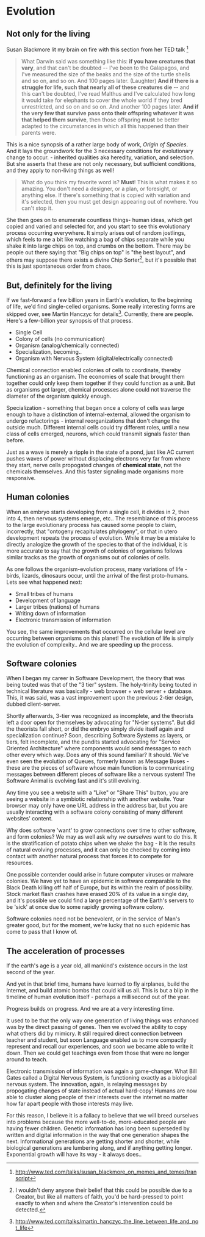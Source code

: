 # Evolution

## Not only for the living

Susan Blackmore lit my brain on fire with this section from her TED talk [^1]

> What Darwin said was something like this: **if you have creatures that vary**, and that can't be doubted -- I've been to the Galapagos, and I've measured the size of the beaks and the size of the turtle shells and so on, and so on. And 100 pages later. (Laughter) **And if there is a struggle for life, such that nearly all of these creatures die** -- and this can't be doubted, I've read Malthus and I've calculated how long it would take for elephants to cover the whole world if they bred unrestricted, and so on and so on. And another 100 pages later. **And if the very few that survive pass onto their offspring whatever it was that helped them survive**, then those offspring **must** be better adapted to the circumstances in which all this happened than their parents were.

This is a nice synopsis of a rather large body of work, *Origin of Species*. And it lays the groundwork for the 3 necessary conditions for evolutionary change to occur. - inherited qualities aka heredity, variation, and selection. But she asserts that these are not only necessary, but sufficient conditions, and they apply to non-living things as well!

> What do you think my favorite word is?  **Must**! This is what makes it so amazing. You don't need a designer, or a plan, or foresight, or anything else. If there's something that is copied with variation and it's selected, then you must get design appearing out of nowhere. You can't stop it.

She then goes on to enumerate countless things- human ideas, which get copied and varied and selected for, and you start to see this evolutionary process occurring everywhere. It simply arises out of random jostlings, which feels to me a bit like watching a bag of chips separate while you shake it into large chips on top, and crumbs on the bottom. There may be people out there saying that "Big chips on top" is "the best layout", and others may suppose there exists a divine Chip Sorter[^2], but it's possible that this is just spontaneous order from chaos.

## But, definitely for the living

If we fast-forward a few billion years in Earth's evolution, to the beginning of life, we'd find single-celled organisms. Some really interesting forms are skipped over, see Martin Hanczyc for details[^3]. Currently, there are people. Here's a few-billion year synopsis of that process.

* Single Cell
* Colony of cells (no communication)
* Organism (analog/chemically connected)
* Specialization, becoming..
* Organism with Nervous System (digital/electrically connected)

Chemical connection enabled colonies of cells to coordinate, thereby functioning as an organism. The economies of scale that brought them together could only keep them together if they could function as a unit. But as organisms got larger, chemical processes alone could not traverse the diameter of the organism quickly enough.

Specialization - something that began once a colony of cells was large enough to have a distinction of internal-external, allowed the organism to undergo refactorings - internal reorganizations that don't change the outside much. Different internal cells could try different roles, until a new class of cells emerged, neurons, which could transmit signals faster than before.

Just as a wave is merely a ripple in the state of a pond, just like AC current pushes waves of power without displacing electrons very far from where they start, nerve cells propogated changes of **chemical state**, not the chemicals themselves. And this faster signaling made organisms more responsive.

## Human colonies
When an embryo starts developing from a single cell, it divides in 2, then into 4, then nervous systems emerge, etc.. The resemblance of this process to the large evolutionary process has caused some people to claim, incorrectly, that "ontogeny recapitulates phylogeny", or that in utero development repeats the process of evolution. While it may be a mistake to directly analogize the growth of the species to that of the individual, it is more accurate to say that the growth of colonies of organisms follows similar tracks as the growth of organisms out of colonies of cells.

As one follows the organism-evolution process, many variations of life - birds, lizards, dinosaurs occur, until the arrival of the first proto-humans. Lets see what happened next:

* Small tribes of humans
* Development of language
* Larger tribes (nations) of humans
* Writing down of information
* Electronic transmission of information

You see, the same improvements that occurred on the cellular level are occurring between organisms on this planet! The evolution of life is simply the evolution of complexity.. And we are speeding up the process.

## Software colonies

When I began my career in Software Development, the theory that was being touted was that of the "3 tier" system. The holy-trinity being touted in technical literature was basically - web browser + web server + database. This, it was said, was a vast improvement upon the previous 2-tier design, dubbed client-server.

Shortly afterwards, 3-tier was recognized as incomplete, and the theorists left a door open for themselves by advocating for "N-tier systems". But did the theorists fall short, or did the embryo simply divide itself again and specialization continue? Soon, describing Software Systems as layers, or tiers, felt incomplete, and the pundits started advocating for "Service Oriented Architecture" where components would send messages to each other every which way. Does any of this sound familiar? It should. We've even seen the evolution of Queues, formerly known as Message Buses - these are the pieces of software whose main function is to communicating messages between different pieces of software like a nervous system! The Software Animal is evolving fast and it's still evolving.

Any time you see a website with a "Like" or "Share This" button, you are seeing a website in a symbiotic relationship with another website. Your browser may only have one URL address in the address bar, but you are usually interacting with a software colony consisting of many different websites' content.

Why does software 'want' to grow connections over time to other software, and form colonies? We may as well ask why *we ourselves* want to do this. It is the stratification of potato chips when we shake the bag - it is the results of natural evolving processes, and it can only be checked by coming into contact with another natural process that forces it to compete for resources.

One possible contender could arise in future computer viruses or malware colonies. We have yet to have an epidemic in software comparable to the Black Death killing off half of Europe, but its within the realm of possibility. Stock market flash crashes have erased 20% of its value in a single day, and it's possible we could find a large percentage of the Earth's servers to be 'sick' at once due to some rapidly growing software colony.

Software colonies need not be benevolent, or in the service of Man's greater good, but for the moment, we're lucky that no such epidemic has come to pass that I know of.

## The acceleration of processes
If the earth's age is a year old, all mankind's existence occurs in the last second of the year.

And yet in that brief time, humans have learned to fly airplanes, build the Internet, and build atomic bombs that could kill us all. This is but a blip in the timeline of human evolution itself - perhaps a millisecond out of the year.

Progress builds on progress. And we are at a very interesting time.

It used to be that the only way one generation of living things was enhanced was by the direct passing of genes. Then we evolved the ability to copy what others did by mimicry. It still required direct connection between teacher and student, but soon Language enabled us to more compactly represent and recall our experiences, and soon we became able to write it down. Then we could get teachings even from those that were no longer around to teach.

Electronic transmission of information was again a game-changer. What Bill Gates called a Digital Nervous System, is functioning exactly as a biological nervous system. The innovation, again, is relaying messages by propogating changes of state instead of actual hard-copy! Humans are now able to cluster along people of their interests over the internet no matter how far apart people with those interests may live.

For this reason, I believe it is a fallacy to believe that we will breed ourselves into problems because the more well-to-do, more-educated people are having fewer children. Genetic information has long been superseded by written and digital information in the way that one generation shapes the next. Informational generations are getting shorter and shorter, while biological generations are lumbering along, and if anything getting longer. Exponential growth will have its way - it always does..


[^1]: http://www.ted.com/talks/susan_blackmore_on_memes_and_temes/transcript
[^2]: I wouldn't deny anyone their belief that this could be possible due to a Creator, but like all matters of faith, you'd be hard-pressed to point exactly to when and where the Creator's intervention could be detected.
[^3]: http://www.ted.com/talks/martin_hanczyc_the_line_between_life_and_not_life
